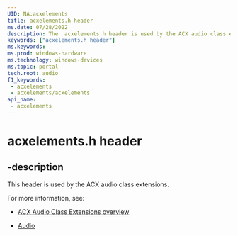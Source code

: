 ```yaml
---
UID: NA:acxelements
title: acxelements.h header
ms.date: 07/28/2022
description: The  acxelements.h header is used by the ACX audio class extensions.
keywords: ["acxelements.h header"]
ms.keywords: 
ms.prod: windows-hardware
ms.technology: windows-devices
ms.topic: portal
tech.root: audio
f1_keywords:
 - acxelements
 - acxelements/acxelements
api_name:
 - acxelements
---
```


# acxelements.h header

## -description

This header is used by the ACX audio class extensions.

For more information, see:

- [ACX Audio Class Extensions overview](/windows-hardware/drivers/audio/acx-audio-class-extensions-overview)
 
- [Audio](../_audio/index.md)

